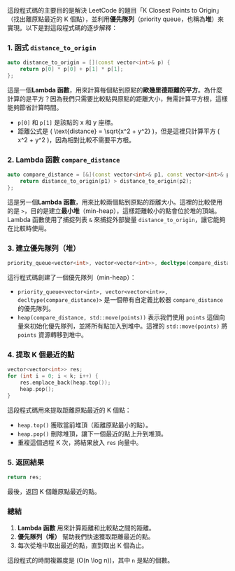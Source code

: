 這段程式碼的主要目的是解決 LeetCode 的題目「K Closest Points to Origin」（找出離原點最近的 K 個點），並利用**優先隊列**（priority queue，也稱為**堆**）來實現。以下是對這段程式碼的逐步解釋：

### 1. 函式 `distance_to_origin`
```cpp
auto distance_to_origin = [](const vector<int>& p) {
    return p[0] * p[0] + p[1] * p[1];
};
```
這是一個**Lambda 函數**，用來計算每個點到原點的**歐幾里德距離的平方**。為什麼計算的是平方？因為我們只需要比較點與原點的距離大小，無需計算平方根，這樣能夠節省計算時間。

- `p[0]` 和 `p[1]` 是該點的 x 和 y 座標。
- 距離公式是 \( \text{distance} = \sqrt{x^2 + y^2} \)，但是這裡只計算平方 \( x^2 + y^2 \)，因為相對比較不需要平方根。

### 2. Lambda 函數 `compare_distance`
```cpp
auto compare_distance = [&](const vector<int>& p1, const vector<int>& p2) {
    return distance_to_origin(p1) > distance_to_origin(p2);
};
```
這是另一個**Lambda 函數**，用來比較兩個點到原點的距離大小。這裡的比較使用的是 `>`，目的是建立**最小堆**（min-heap），這樣距離較小的點會位於堆的頂端。Lambda 函數使用了捕捉列表 `&` 來捕捉外部變量 `distance_to_origin`，讓它能夠在比較時使用。

### 3. 建立優先隊列（堆）
```cpp
priority_queue<vector<int>, vector<vector<int>>, decltype(compare_distance)> heap(compare_distance, std::move(points));
```
這行程式碼創建了一個優先隊列（min-heap）：
- `priority_queue<vector<int>, vector<vector<int>>, decltype(compare_distance)>` 是一個帶有自定義比較器 `compare_distance` 的優先隊列。
- `heap(compare_distance, std::move(points))` 表示我們使用 `points` 這個向量來初始化優先隊列，並將所有點加入到堆中。這裡的 `std::move(points)` 將 `points` 資源轉移到堆中。

### 4. 提取 K 個最近的點
```cpp
vector<vector<int>> res;
for (int i = 0; i < k; i++) {
    res.emplace_back(heap.top());
    heap.pop();
}
```
這段程式碼用來提取距離原點最近的 K 個點：
- `heap.top()` 獲取當前堆頂（距離原點最小的點）。
- `heap.pop()` 刪除堆頂，讓下一個最近的點上升到堆頂。
- 重複這個過程 K 次，將結果放入 `res` 向量中。

### 5. 返回結果
```cpp
return res;
```
最後，返回 K 個離原點最近的點。

### 總結
1. **Lambda 函數** 用來計算距離和比較點之間的距離。
2. **優先隊列（堆）** 幫助我們快速獲取距離最近的點。
3. 每次從堆中取出最近的點，直到取出 K 個為止。

這段程式的時間複雜度是 \(O(n \log n)\)，其中 `n` 是點的個數。
